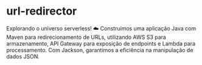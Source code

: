 # url-redirector
Explorando o universo serverless! ☁️ Construímos uma aplicação Java com Maven para redirecionamento de URLs, utilizando AWS S3 para armazenamento, API Gateway para exposição de endpoints e Lambda para processamento. Com Jackson, garantimos a eficiência na manipulação de dados JSON. 
